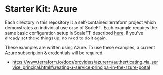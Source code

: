 # Starter Kit: Azure

Each directory in this repository is a self-contained terraform project which demonstrates an individual use case of ScaleFT. Each example requires the same basic configuration setup in ScaleFT, described [here](https://www.scaleft.com/docs/setup/initial-configuration/). If you've already set these things up, no need to do it again.

These examples are written using Azure. To use these examples, a current Azure subscription & credentials will be required.

* https://www.terraform.io/docs/providers/azurerm/authenticating_via_service_principal.html#creating-a-service-principal-in-the-azure-portal
